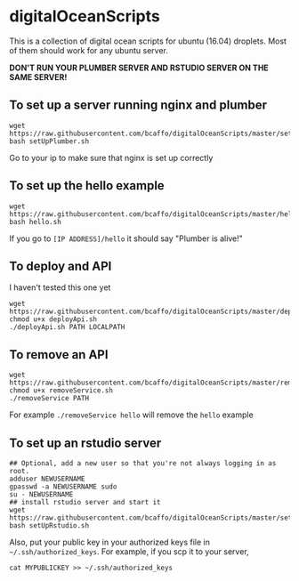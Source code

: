 # digitalOceanScripts

This is a collection of digital ocean scripts for ubuntu (16.04) droplets. Most of them should work for any ubuntu server.

**DON'T RUN YOUR PLUMBER SERVER AND RSTUDIO SERVER ON THE SAME SERVER!**

## To set up a server running nginx and plumber

```
wget https://raw.githubusercontent.com/bcaffo/digitalOceanScripts/master/setUpPlumber.sh
bash setUpPlumber.sh
```

Go to your ip to make sure that nginx is set up correctly

## To set up the hello example 

```
wget https://raw.githubusercontent.com/bcaffo/digitalOceanScripts/master/hello.sh
bash hello.sh
```

If you go to `[IP ADDRESS]/hello` it should say "Plumber is alive!"

## To deploy and API
I haven't tested this one yet
```
wget https://raw.githubusercontent.com/bcaffo/digitalOceanScripts/master/deployApi.sh
chmod u+x deployApi.sh
./deployApi.sh PATH LOCALPATH
```

## To remove an API
```
wget https://raw.githubusercontent.com/bcaffo/digitalOceanScripts/master/removeService.sh
chmod u+x removeService.sh
./removeService PATH
```
For example `./removeService hello` will remove the `hello` example

## To set up an rstudio server 
```
## Optional, add a new user so that you're not always logging in as root.
adduser NEWUSERNAME
gpasswd -a NEWUSERNAME sudo
su - NEWUSERNAME
## install rstudio server and start it
wget https://raw.githubusercontent.com/bcaffo/digitalOceanScripts/master/setUpRstudio.sh
bash setUpRstudio.sh
```
Also, put your public key in your authorized keys file in `~/.ssh/authorized_keys`. For example,
if you scp it to your server, 
```
cat MYPUBLICKEY >> ~/.ssh/authorized_keys
```


